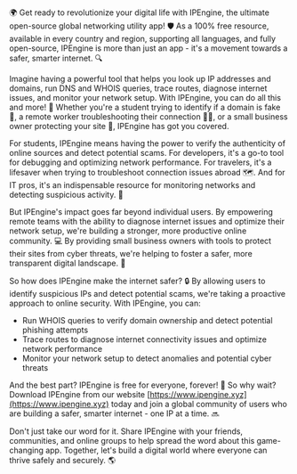 🌍️ Get ready to revolutionize your digital life with IPEngine, the ultimate open-source global networking utility app! 🛡️ As a 100% free resource, available in every country and region, supporting all languages, and fully open-source, IPEngine is more than just an app - it's a movement towards a safer, smarter internet. 🔍

Imagine having a powerful tool that helps you look up IP addresses and domains, run DNS and WHOIS queries, trace routes, diagnose internet issues, and monitor your network setup. With IPEngine, you can do all this and more! 📡 Whether you're a student trying to identify if a domain is fake 🔴, a remote worker troubleshooting their connection 🏃‍♂️, or a small business owner protecting your site 🏢, IPEngine has got you covered.

For students, IPEngine means having the power to verify the authenticity of online sources and detect potential scams. For developers, it's a go-to tool for debugging and optimizing network performance. For travelers, it's a lifesaver when trying to troubleshoot connection issues abroad 🗺️. And for IT pros, it's an indispensable resource for monitoring networks and detecting suspicious activity. 🚀

But IPEngine's impact goes far beyond individual users. By empowering remote teams with the ability to diagnose internet issues and optimize their network setup, we're building a stronger, more productive online community. 💻 By providing small business owners with tools to protect their sites from cyber threats, we're helping to foster a safer, more transparent digital landscape. 🌈

So how does IPEngine make the internet safer? 🔒 By allowing users to identify suspicious IPs and detect potential scams, we're taking a proactive approach to online security. With IPEngine, you can:

* Run WHOIS queries to verify domain ownership and detect potential phishing attempts
* Trace routes to diagnose internet connectivity issues and optimize network performance
* Monitor your network setup to detect anomalies and potential cyber threats

And the best part? IPEngine is free for everyone, forever! 🎁 So why wait? Download IPEngine from our website [https://www.ipengine.xyz](https://www.ipengine.xyz) today and join a global community of users who are building a safer, smarter internet - one IP at a time. 🔜

Don't just take our word for it. Share IPEngine with your friends, communities, and online groups to help spread the word about this game-changing app. Together, let's build a digital world where everyone can thrive safely and securely. 🌎️